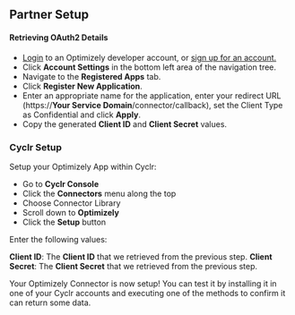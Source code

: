 
## Partner Setup

#### Retrieving OAuth2 Details

*   [Login](https://app.optimizely.com/signin) to an Optimizely developer account, or [sign up for an account.](https://www.optimizely.com/rollouts/)
*   Click **Account Settings** in the bottom left area of the navigation tree.
*   Navigate to the **Registered Apps** tab.
*   Click **Register New Application**.
*   Enter an appropriate name for the application, enter your redirect URL (https://**Your Service Domain**/connector/callback), set the Client Type as Confidential and click **Apply**.
*   Copy the generated **Client ID** and **Client Secret** values.

### Cyclr Setup

Setup your Optimizely App within Cyclr:

*   Go to **Cyclr Console**
*   Click the **Connectors** menu along the top
*   Choose Connector Library
*   Scroll down to **Optimizely**
*   Click the **Setup** button

Enter the following values:

**Client ID**: The **Client ID** that we retrieved from the previous step.
**Client Secret**: The **Client Secret** that we retrieved from the previous step.

Your Optimizely Connector is now setup! You can test it by installing it in one of your Cyclr accounts and executing one of the methods to confirm it can return some data.
